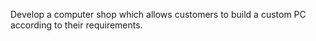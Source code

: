 Develop  a computer shop  which allows customers to build a custom PC according to their requirements.


